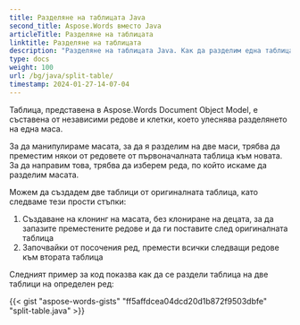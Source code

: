 ```yaml
---
title: Разделяне на таблицата Java
second_title: Aspose.Words вместо Java
articleTitle: Разделяне на таблицата
linktitle: Разделяне на таблицата
description: "Разделяне на таблицата Java. Как да разделим една таблица на две отделни таблици Java."
type: docs
weight: 100
url: /bg/java/split-table/
timestamp: 2024-01-27-14-07-04
---
```


Таблица, представена в Aspose.Words Document Object Model, е съставена от независими редове и клетки, което улеснява разделянето на една маса.

За да манипулираме масата, за да я разделим на две маси, трябва да преместим някои от редовете от първоначалната таблица към новата. За да направим това, трябва да изберем реда, по който искаме да разделим масата.

Можем да създадем две таблици от оригиналната таблица, като следваме тези прости стъпки:

1. Създаване на клонинг на масата, без клониране на децата, за да запазите преместените редове и да ги поставите след оригиналната таблица
2. Започвайки от посочения ред, премести всички следващи редове към втората таблица

Следният пример за код показва как да се раздели таблица на две таблици на определен ред:

{{< gist "aspose-words-gists" "ff5affdcea04dcd20d1b872f9503dbfe" "split-table.java" >}}
